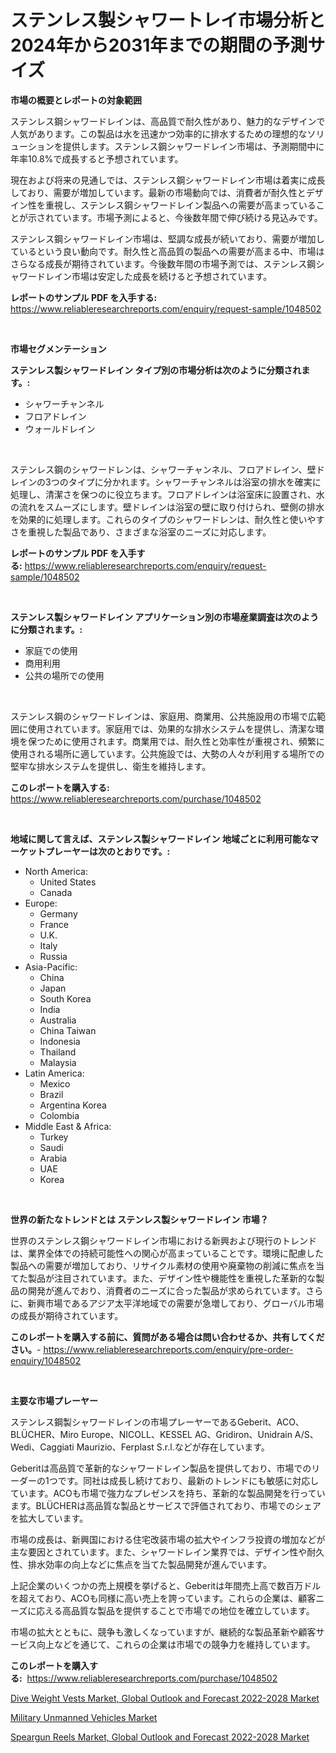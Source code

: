 <p><h1>ステンレス製シャワートレイ市場分析と2024年から2031年までの期間の予測サイズ</h1></p><p><strong>市場の概要とレポートの対象範囲</strong></p>
<p><p>ステンレス鋼シャワードレインは、高品質で耐久性があり、魅力的なデザインで人気があります。この製品は水を迅速かつ効率的に排水するための理想的なソリューションを提供します。ステンレス鋼シャワードレイン市場は、予測期間中に年率10.8%で成長すると予想されています。</p><p>現在および将来の見通しでは、ステンレス鋼シャワードレイン市場は着実に成長しており、需要が増加しています。最新の市場動向では、消費者が耐久性とデザイン性を重視し、ステンレス鋼シャワードレイン製品への需要が高まっていることが示されています。市場予測によると、今後数年間で伸び続ける見込みです。</p><p>ステンレス鋼シャワードレイン市場は、堅調な成長が続いており、需要が増加しているという良い動向です。耐久性と高品質の製品への需要が高まる中、市場はさらなる成長が期待されています。今後数年間の市場予測では、ステンレス鋼シャワードレイン市場は安定した成長を続けると予想されています。</p></p>
<p><strong>レポートのサンプル PDF を入手する:</strong> <a href="https://www.reliableresearchreports.com/enquiry/request-sample/1048502">https://www.reliableresearchreports.com/enquiry/request-sample/1048502</a></p>
<p>&nbsp;</p>
<p><strong>市場セグメンテーション</strong></p>
<p><strong>ステンレス製シャワードレイン タイプ別の市場分析は次のように分類されます。:</strong></p>
<p><ul><li>シャワーチャンネル</li><li>フロアドレイン</li><li>ウォールドレイン</li></ul></p>
<p>&nbsp;</p>
<p><p>ステンレス鋼のシャワードレンは、シャワーチャンネル、フロアドレイン、壁ドレインの3つのタイプに分かれます。シャワーチャンネルは浴室の排水を確実に処理し、清潔さを保つのに役立ちます。フロアドレインは浴室床に設置され、水の流れをスムーズにします。壁ドレインは浴室の壁に取り付けられ、壁側の排水を効果的に処理します。これらのタイプのシャワードレンは、耐久性と使いやすさを重視した製品であり、さまざまな浴室のニーズに対応します。</p></p>
<p><strong>レポートのサンプル PDF を入手する:</strong>&nbsp;<a href="https://www.reliableresearchreports.com/enquiry/request-sample/1048502">https://www.reliableresearchreports.com/enquiry/request-sample/1048502</a></p>
<p>&nbsp;</p>
<p><strong> ステンレス製シャワードレイン アプリケーション別の市場産業調査は次のように分類されます。:</strong></p>
<p><ul><li>家庭での使用</li><li>商用利用</li><li>公共の場所での使用</li></ul></p>
<p>&nbsp;</p>
<p><p>ステンレス鋼のシャワードレインは、家庭用、商業用、公共施設用の市場で広範囲に使用されています。家庭用では、効果的な排水システムを提供し、清潔な環境を保つために使用されます。商業用では、耐久性と効率性が重視され、頻繁に使用される場所に適しています。公共施設では、大勢の人々が利用する場所での堅牢な排水システムを提供し、衛生を維持します。</p></p>
<p><strong>このレポートを購入する:</strong>&nbsp; <a href="https://www.reliableresearchreports.com/purchase/1048502">https://www.reliableresearchreports.com/purchase/1048502</a></p>
<p>&nbsp;</p>
<p><strong>地域に関して言えば、ステンレス製シャワードレイン 地域ごとに利用可能なマーケットプレーヤーは次のとおりです。:</strong></p>
<p><ul>
    <li>
        North America:
        <ul>
            <li>United States</li>
            <li>Canada</li>
        </ul>
    </li>
    <li>
        Europe:
        <ul>
            <li>Germany</li>
            <li>France</li>
            <li>U.K.</li>
            <li>Italy</li>
            <li>Russia</li>
        </ul>
    </li>
    <li>
        Asia-Pacific:
        <ul>
            <li>China</li>
            <li>Japan</li>
            <li>South Korea</li>
            <li>India</li>
            <li>Australia</li>
            <li>China Taiwan</li>
            <li>Indonesia</li>
            <li>Thailand</li>
            <li>Malaysia</li>
        </ul>
    </li>
    <li>
        Latin America:
        <ul>
            <li>Mexico</li>
            <li>Brazil</li>
            <li>Argentina Korea</li>
            <li>Colombia</li>
        </ul>
    </li>
    <li>
        Middle East & Africa:
        <ul>
            <li>Turkey</li>
            <li>Saudi</li>
            <li>Arabia</li>
            <li>UAE</li>
            <li>Korea</li>
        </ul>
    </li>
    </ul></p>
<p>&nbsp;</p>
<p><strong>世界の新たなトレンドとは ステンレス製シャワードレイン 市場？</strong></p>
<p><p>世界のステンレス鋼シャワードレイン市場における新興および現行のトレンドは、業界全体での持続可能性への関心が高まっていることです。環境に配慮した製品への需要が増加しており、リサイクル素材の使用や廃棄物の削減に焦点を当てた製品が注目されています。また、デザイン性や機能性を重視した革新的な製品の開発が進んでおり、消費者のニーズに合った製品が求められています。さらに、新興市場であるアジア太平洋地域での需要が急増しており、グローバル市場の成長が期待されています。</p></p>
<p><strong>このレポートを購入する前に、質問がある場合は問い合わせるか、共有してください。</strong>- <a href="https://www.reliableresearchreports.com/enquiry/pre-order-enquiry/1048502">https://www.reliableresearchreports.com/enquiry/pre-order-enquiry/1048502</a></p>
<p>&nbsp;</p>
<p><strong>主要な市場プレーヤー</strong></p>
<p><p>ステンレス鋼製シャワードレインの市場プレーヤーであるGeberit、ACO、BLÜCHER、Miro Europe、NICOLL、KESSEL AG、Gridiron、Unidrain A/S、Wedi、Caggiati Maurizio、Ferplast S.r.l.などが存在しています。 </p><p>Geberitは高品質で革新的なシャワードレイン製品を提供しており、市場でのリーダーの1つです。同社は成長し続けており、最新のトレンドにも敏感に対応しています。ACOも市場で強力なプレゼンスを持ち、革新的な製品開発を行っています。BLÜCHERは高品質な製品とサービスで評価されており、市場でのシェアを拡大しています。</p><p>市場の成長は、新興国における住宅改装市場の拡大やインフラ投資の増加などが主な要因とされています。また、シャワードレイン業界では、デザイン性や耐久性、排水効率の向上などに焦点を当てた製品開発が進んでいます。</p><p>上記企業のいくつかの売上規模を挙げると、Geberitは年間売上高で数百万ドルを超えており、ACOも同様に高い売上を誇っています。これらの企業は、顧客ニーズに応える高品質な製品を提供することで市場での地位を確立しています。</p><p>市場の拡大とともに、競争も激しくなっていますが、継続的な製品革新や顧客サービス向上などを通じて、これらの企業は市場での競争力を維持しています。</p></p>
<p><strong>このレポートを購入する:</strong>&nbsp;&nbsp;<a href="https://www.reliableresearchreports.com/purchase/1048502">https://www.reliableresearchreports.com/purchase/1048502</a></p>
<p><p><a href="https://view.publitas.com/reportprime-1/dive-weight-vests-market-global-outlook-and-forecast-2022-2028-market-research-report-provides-thorough-industry-overview-which-offers-an-in-depth-analysis-of-product-trends-and-new-market-divisions/">Dive Weight Vests Market, Global Outlook and Forecast 2022-2028 Market</a></p><p><a href="https://github.com/Glendatilghmankmgz0rbhwpy/Market-Research-Report-List-1/blob/main/military-unmanned-vehicles-market.md">Military Unmanned Vehicles Market</a></p><p><a href="https://view.publitas.com/reportprime-1/speargun-reels-market-global-outlook-and-forecast-2022-2028-market-size-growth-and-forecast-from-2023-2030/">Speargun Reels Market, Global Outlook and Forecast 2022-2028 Market</a></p></p>